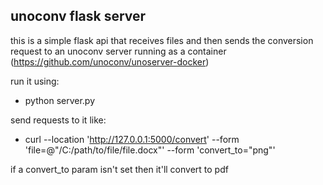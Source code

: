 ## unoconv flask server
this is a simple flask api that receives files and then sends the conversion request to an unoconv server running as a container (https://github.com/unoconv/unoserver-docker)

run it using:
 - python server.py

send requests to it like:
 - curl --location 'http://127.0.0.1:5000/convert' --form 'file=@"/C:/path/to/file/file.docx"' --form 'convert_to="png"'

if a convert_to param isn't set then it'll convert to pdf